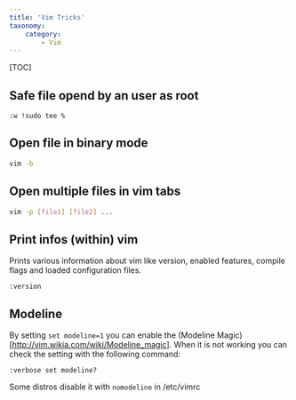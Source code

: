 ```yaml
---
title: 'Vim Tricks'
taxonomy:
    category:
        - Vim
---
```


[TOC]

## Safe file opend by an user as root
```vimscript
:w !sudo tee %
```

## Open file in binary mode
```bash
vim -b
```

## Open multiple files in vim tabs
```bash
vim -p [file1] [file2] ...
```

## Print infos (within) vim
Prints various information about vim like version, enabled features, compile flags and loaded configuration files.
```
:version
```

## Modeline
By setting `set modeline=1` you can enable the (Modeline Magic)[http://vim.wikia.com/wiki/Modeline_magic]. When it is not working you can check the setting with the following command:
```
:verbose set modeline?
```
Some distros disable it with `nomodeline` in /etc/vimrc
